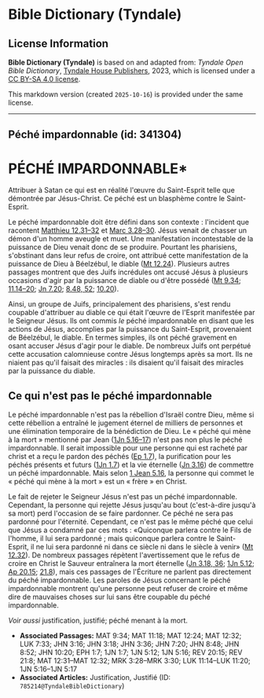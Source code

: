 # Bible Dictionary (Tyndale)

## License Information

**Bible Dictionary (Tyndale)** is based on and adapted from: _Tyndale Open Bible Dictionary_, [Tyndale House Publishers](https://tyndaleopenresources.com/), 2023, which is licensed under a [CC BY-SA 4.0 license](https://creativecommons.org/licenses/by-sa/4.0/legalcode.en).

This markdown version (created `2025-10-16`) is provided under the same license.



--------------------------------

## Péché impardonnable (id: 341304)

PÉCHÉ IMPARDONNABLE\*
=====================

Attribuer à Satan ce qui est en réalité l'œuvre du Saint\-Esprit telle que démontrée par Jésus\-Christ. Ce péché est un blasphème contre le Saint\-Esprit.

Le péché impardonnable doit être défini dans son contexte : l'incident que racontent [Matthieu 12\.31–32](https://ref.ly/Matt12:31-Matt12:32) et [Marc 3\.28–30](https://ref.ly/Mark3:28-Mark3:30). Jésus venait de chasser un démon d'un homme aveugle et muet. Une manifestation incontestable de la puissance de Dieu venait donc de se produire. Pourtant les pharisiens, s'obstinant dans leur refus de croire, ont attribué cette manifestation de la puissance de Dieu à Béelzébul, le diable ([Mt 12\.24](https://ref.ly/Matt12:24)). Plusieurs autres passages montrent que des Juifs incrédules ont accusé Jésus à plusieurs occasions d'agir par la puissance de diable ou d'être possédé ([Mt 9\.34](https://ref.ly/Matt9:34); [11\.14–20](https://ref.ly/Luke11:14-Luke11:20); [Jn 7\.20](https://ref.ly/John7:20); [8\.48, 52](https://ref.ly/John8:48,John8:52); [10\.20](https://ref.ly/John10:20)). 

Ainsi, un groupe de Juifs, principalement des pharisiens, s'est rendu coupable d'attribuer au diable ce qui était l'œuvre de l'Esprit manifestée par le Seigneur Jésus. Ils ont commis *le* péché impardonnable en disant que les actions de Jésus, accomplies par la puissance du Saint\-Esprit, provenaient de Béelzébul, le diable. En termes simples, ils ont péché gravement en osant accuser Jésus d'agir pour le diable. De nombreux Juifs ont perpétué cette accusation calomnieuse contre Jésus longtemps après sa mort. Ils ne niaient pas qu'il faisait des miracles : ils disaient qu'il faisait des miracles par la puissance du diable.

Ce qui n'est pas le péché impardonnable
---------------------------------------

Le péché impardonnable n'est pas la rébellion d'Israël contre Dieu, même si cette rébellion a entraîné le jugement éternel de milliers de personnes et une élimination temporaire de la bénédiction de Dieu. Le « péché qui mène à la mort » mentionné par Jean ([1Jn 5\.16–17](https://ref.ly/1John5:16-1John5:17)) n'est pas non plus le péché impardonnable. Il serait impossible pour une personne qui est racheté par christ et a reçu le pardon des péchés ([Ep 1\.7](https://ref.ly/Eph1:7)), la purification pour les péchés présents et futurs ([1Jn 1\.7](https://ref.ly/1John1:7)) et la vie éternelle ([Jn 3\.16](https://ref.ly/John3:16)) de commettre un péché impardonnable. Mais selon [1 Jean 5\.16](https://ref.ly/1John5:16), la personne qui commet le « péché qui mène à la mort » est un « frère » en Christ.

Le fait de rejeter le Seigneur Jésus n'est pas un péché impardonnable. Cependant, la personne qui rejette Jésus jusqu'au bout (c'est\-à\-dire jusqu'à sa mort) perd l'occasion de se faire pardonner. Ce péché ne sera pas pardonné pour l'éternité. Cependant, ce n'est pas le même péché que celui que Jésus a condamné par ces mots : «Quiconque parlera contre le Fils de l'homme, il lui sera pardonné ; mais quiconque parlera contre le Saint\-Esprit, il ne lui sera pardonné ni dans ce siècle ni dans le siècle à venir» ([Mt 12\.32](https://ref.ly/Matt12:32)). De nombreux passages répètent l'avertissement que le refus de croire en Christ le Sauveur entraînera la mort éternelle ([Jn 3\.18, 36](https://ref.ly/John3:18,John3:36); [1Jn 5\.12](https://ref.ly/1John5:12); [Ap 20\.15](https://ref.ly/Rev20:15); [21\.8](https://ref.ly/Rev21:8)), mais ces passages de l'Écriture ne parlent pas directement du péché impardonnable. Les paroles de Jésus concernant le péché impardonnable montrent qu'une personne peut refuser de croire et même dire de mauvaises choses sur lui sans être coupable du péché impardonnable.

*Voir aussi* justification, justifié; péché menant à la mort.

* **Associated Passages:** MAT 9:34; MAT 11:18; MAT 12:24; MAT 12:32; LUK 7:33; JHN 3:16; JHN 3:18; JHN 3:36; JHN 7:20; JHN 8:48; JHN 8:52; JHN 10:20; EPH 1:7; 1JN 1:7; 1JN 5:12; 1JN 5:16; REV 20:15; REV 21:8; MAT 12:31–MAT 12:32; MRK 3:28–MRK 3:30; LUK 11:14–LUK 11:20; 1JN 5:16–1JN 5:17
* **Associated Articles:** Justification, Justifié (ID: `785214@TyndaleBibleDictionary`)

